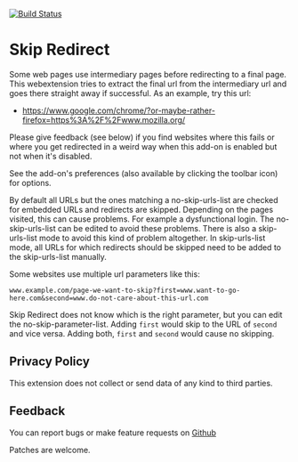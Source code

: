[![Build Status](https://github.com/sblask/webextension-skip-redirect/actions/workflows/build.yml/badge.svg)](https://github.com/sblask/webextension-skip-redirect/actions/workflows/build.yml)

Skip Redirect
=====================
Some web pages use intermediary pages before redirecting to a final page. This
webextension tries to extract the final url from the intermediary url and goes
there straight away if successful. As an example, try this url:

 - https://www.google.com/chrome/?or-maybe-rather-firefox=https%3A%2F%2Fwww.mozilla.org/

Please give feedback (see below) if you find websites where this fails or where
you get redirected in a weird way when this add-on is enabled but not when it's
disabled.

See the add-on's preferences (also available by clicking the toolbar icon) for
options.

By default all URLs but the ones matching a no-skip-urls-list are checked for
embedded URLs and redirects are skipped. Depending on the pages visited, this
can cause problems. For example a dysfunctional login. The no-skip-urls-list
can be edited to avoid these problems. There is also a skip-urls-list mode to
avoid this kind of problem altogether. In skip-urls-list mode, all URLs for
which redirects should be skipped need to be added to the skip-urls-list
manually.

Some websites use multiple url parameters like this:

`www.example.com/page-we-want-to-skip?first=www.want-to-go-here.com&second=www.do-not-care-about-this-url.com`

Skip Redirect does not know which is the right parameter, but you can edit the
no-skip-parameter-list. Adding `first` would skip to the URL of `second` and
vice versa. Adding both, `first` and `second` would cause no skipping.

Privacy Policy
--------------

This extension does not collect or send data of any kind to third parties.

Feedback
--------

You can report bugs or make feature requests on
[Github](https://github.com/sblask/webextension-skip-redirect)

Patches are welcome.
